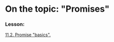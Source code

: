 # On the topic: "Promises"

### Lesson:

[11.2. Promise "basics".](https://learn.javascript.ru/promise-basics)
